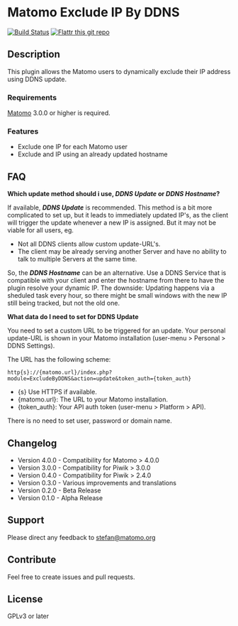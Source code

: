 # Matomo Exclude IP By DDNS

[![Build Status](https://travis-ci.org/sgiehl/piwik-plugin-ExcludeByDDNS.png?branch=4.x-dev)](https://travis-ci.org/sgiehl/piwik-plugin-ExcludeByDDNS)
[![Flattr this git repo](http://api.flattr.com/button/flattr-badge-large.png)](https://flattr.com/submit/auto?user_id=sgiehl&url=https://github.com/sgiehl/piwik-plugin-ExcludeByDDNS&title=Piwik%20Plugin%20ExcludeByDDNS=&tags=github&category=software)

## Description

This plugin allows the Matomo users to dynamically exclude their IP address using DDNS update.

### Requirements

[Matomo](https://github.com/matomo-org/matomo) 3.0.0 or higher is required.

### Features

- Exclude one IP for each Matomo user 
- Exclude and IP using an already updated hostname

## FAQ

__Which update method should i use, _DDNS Update_ or _DDNS Hostname_?__

If available, ___DDNS Update___ is recommended. This method is a bit more complicated to set up, but it leads to immediately updated IP's, as the client will trigger the update whenever a new IP is assigned.
But it may not be viable for all users, eg. 
* Not all DDNS clients allow custom update-URL's.
* The client may be already serving another Server and have no ability to talk to multiple Servers at the same time.

So, the ___DDNS Hostname___ can be an alternative. Use a DDNS Service that is compatible with your client and enter the hostname from there to have the plugin resolve your dynamic IP. The downside: Updating happens via a sheduled task every hour, so there might be small windows with the new IP still being tracked, but not the old one.

__What data do I need to set for DDNS Update__

You need to set a custom URL to be triggered for an update.
Your personal update-URL is shown in your Matomo installation (user-menu > Personal > DDNS Settings).

The URL has the following scheme:
```
http{s}://{matomo.url}/index.php?module=ExcludeByDDNS&action=update&token_auth={token_auth}
```

- {s} Use HTTPS if available.
- {matomo.url}: The URL to your Matomo installation.
- {token_auth}: Your API auth token (user-menu > Platform > API).

There is no need to set user, password or domain name.

## Changelog

- Version 4.0.0 - Compatibility for Matomo > 4.0.0
- Version 3.0.0 - Compatibility for Piwik > 3.0.0
- Version 0.4.0 - Compatibility for Piwik > 2.4.0
- Version 0.3.0 - Various improvements and translations
- Version 0.2.0 - Beta Release
- Version 0.1.0 - Alpha Release

## Support

Please direct any feedback to [stefan@matomo.org](mailto:stefan@matomo.org)

## Contribute

Feel free to create issues and pull requests.

## License

GPLv3 or later

